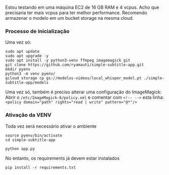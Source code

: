 Estou testando em uma máquina EC2 de 16 GB RAM e 4 vcpus. 
Acho que precisaria ter mais vcpus para ter melhor performance.
Recomendo armazenar o modelo em um bucket storage na mesma cloud.

### Processo de inicialização
Uma vez só:
```
sudo apt update
sudo apt upgrade -y
sudo apt install -y python3-venv ffmpeg imagemagick git
git clone https://github.com/ryamauti/simple-subtitle-app.git
mkdir pyenv
python3 -m venv pyenv/
gcloud storage cp gs://modelos-videos/local_whisper_model.pt ./simple-subtitle-app/models
```

Uma vez só, também é preciso alterar uma configuração do ImageMagick:
  Abrir o `/etc/ImageMagick-6/policy.xml`
  e comentar com `<!-- -->` esta linha: 
  `<policy domain="path" rights="read | write" pattern="@*"/>`


### Ativação da VENV
Toda vez será necessário ativar o ambiente
```
source pyenv/bin/activate
cd simple-subtitle-app

python app.py
```

No entanto, os requirements já devem estar instalados
```
pip install -r requirements.txt

```




